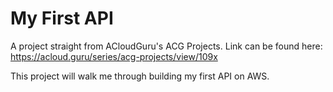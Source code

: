 # My First API
A project straight from ACloudGuru's ACG Projects.
Link can be found here: https://acloud.guru/series/acg-projects/view/109x

This project will walk me through building my first API on AWS.
